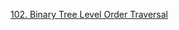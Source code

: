 [102. Binary Tree Level Order Traversal](https://leetcode.com/problems/binary-tree-level-order-traversal/)